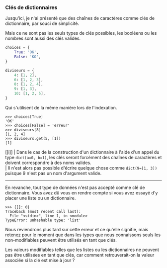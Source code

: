 ### Clés de dictionnaires

Jusqu'ici, je n'ai présenté que des chaînes de caractères comme clés de dictionnaire, par souci de simplicité.

Mais ce ne sont pas les seuls types de clés possibles, les booléens ou les nombres sont aussi des clés valides.

```python
choices = {
    True: 'OK',
    False: 'KO',
}

diviseurs = {
    4: [1, 2],
    6: [1, 2, 3],
    8: [1, 2, 4],
    9: [1, 3],
    10: [1, 2, 5],
}
```

Qui s'utilisent de la même manière lors de l'indexation.

```pycon
>>> choices[True]
'OK'
>>> choices[False] = 'erreur'
>>> diviseurs[8]
[1, 2, 4]
>>> diviseurs.get(5, [1])
[1]
```

[[i]]
| Dans le cas de la construction d'un dictionnaire à l'aide d'un appel du type `dict(a=0, b=1)`, les clés seront forcément des chaînes de caractères et doivent correspondre à des noms valides.  
| Il n'est alors pas possible d'écrire quelque chose comme `dict(9=[1, 3])` puisque 9 n'est pas un nom d'argument valide.

--------------------

En revanche, tout type de données n'est pas accepté comme clé de dictionnaire.
Vous avez dû vous en rendre compte si vous avez essayé d'y placer une liste ou un dictionnaire.

```pycon
>>> {[]: 0}
Traceback (most recent call last):
  File "<stdin>", line 1, in <module>
TypeError: unhashable type: 'list'
```

Nous reviendrons plus tard sur cette erreur et ce qu'elle signifie, mais retenez pour le moment que dans les types que nous connaissons seuls les non-modifiables peuvent être utilisés en tant que clés.

Les valeurs modifiables telles que les listes ou les dictionnaires ne peuvent pas être utilisées en tant que clés, car comment retrouverait-on la valeur associée si la clé est mise à jour ?
